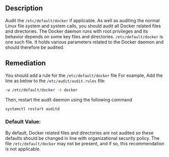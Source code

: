 ## Description

Audit the `/etc/default/docker` if applicable. As well as auditing the normal Linux file system and system calls, you should audit all Docker related files and directories. The Docker daemon runs with root privileges and its behavior depends on some key files and directories. `/etc/default/docker` is one such file. It holds various parameters related to the Docker daemon and should therefore be audited.

## Remediation

You should add a rule for the `/etc/default/docker` file
For example,
Add the line as below to the `/etc/audit/audit.rules` file:

```bash
-w /etc/default/docker -k docker
```
Then, restart the audit daemon using the following command

```bash
systemctl restart auditd
```

### Default Value:

By default, Docker related files and directories are not audited so these defaults should
be changed in line with organizational security policy. The file `/etc/default/docker`
may not be present, and if so, this recommendation is not applicable.
